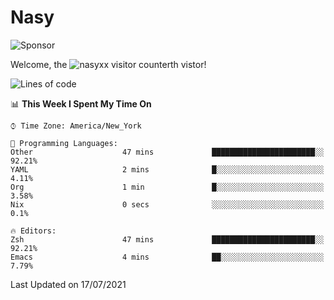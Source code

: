 # Nasy

<!--
<p align="center">
<img height="200" src="https://github-readme-stats.vercel.app/api?username=nasyxx&count_private=true&show_icons=true&theme=dracula&include_all_commits=true"/>
<img height="200" src="https://github-readme-stats.vercel.app/api/top-langs/?username=nasyxx&theme=dracula&hide=html,jupyter+notebook&count_private=true&show_icons=true"/>
</p>

  
----------------
-->

![Sponsor](https://img.shields.io/static/v1.svg?label=Sponsor&message=%E2%9D%A4&logo=GitHub&style=flat&color=pink)
 
Welcome, the ![nasyxx visitor counter](https://count.getloli.com/get/@nasyxx?theme=rule34)th vistor!
 
<!--START_SECTION:waka-->
![Lines of code](https://img.shields.io/badge/From%20Hello%20World%20I%27ve%20Written-5.4%20million%20lines%20of%20code-blue)

📊 **This Week I Spent My Time On** 

```text
⌚︎ Time Zone: America/New_York

💬 Programming Languages: 
Other                    47 mins             ███████████████████████░░   92.21% 
YAML                     2 mins              █░░░░░░░░░░░░░░░░░░░░░░░░   4.11% 
Org                      1 min               █░░░░░░░░░░░░░░░░░░░░░░░░   3.58% 
Nix                      0 secs              ░░░░░░░░░░░░░░░░░░░░░░░░░   0.1%

🔥 Editors: 
Zsh                      47 mins             ███████████████████████░░   92.21% 
Emacs                    4 mins              ██░░░░░░░░░░░░░░░░░░░░░░░   7.79%

```


 Last Updated on 17/07/2021
<!--END_SECTION:waka-->

<!-- ![visitors](https://visitor-badge.laobi.icu/badge?page_id=nasyxx.nasyxx) -->
